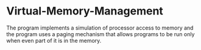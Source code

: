 # Virtual-Memory-Management
The program implements a simulation of processor access to memory and the program uses a paging mechanism that allows programs to be run only when even part of it is in the memory.
